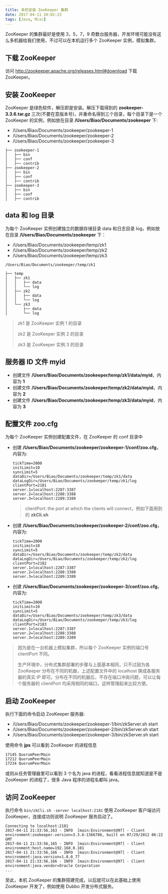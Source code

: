 ```yaml
---
title: 本机安装 ZooKeeper 集群
date: 2017-04-11 20:02:23
tags: [Java, Misc]
---
```


ZooKeeper 的集群最好是使用 3，5，7，9 奇数台服务器，开发环境可能没有这么多机器给我们使用，不过可以在本机运行多个 ZooKeeper 实例，模拟集群。<!--more-->

## 下载 ZooKeeper

访问 <http://zookeeper.apache.org/releases.html#download> 下载 ZooKeeper。

## 安装 ZooKeeper

ZooKeeper 是绿色软件，解压即是安装。解压下载得到的 **zookeeper-3.3.6.tar.gz** 三次(不要在意版本号)，并重命名得到三个目录，每个目录下是一个 ZooKeeper 的实例，例如放在目录 **/Users/Biao/Documents/zookeeper** 下:

* /Users/Biao/Documents/zookeeper/zookeeper-1
* /Users/Biao/Documents/zookeeper/zookeeper-2
* /Users/Biao/Documents/zookeeper/zookeeper-3

```
├── zookeeper-1
│   ├── bin
│   ├── conf
│   ├── contrib
├── zookeeper-2
│   ├── bin
│   ├── conf
│   ├── contrib
├── zookeeper-3
│   ├── bin
│   ├── conf
│   ├── contrib
```

## data 和 log 目录

为每个 ZooKeeper 实例创建独立的数据存储目录 data 和日志目录 log，例如放在目录 **/Users/Biao/Documents/zookeeper** 下：

* /Users/Biao/Documents/zookeeper/temp/zk1
* /Users/Biao/Documents/zookeeper/temp/zk2
* /Users/Biao/Documents/zookeeper/temp/zk3

```
/Users/Biao/Documents/zookeeper/temp/zk1

├── temp
│   ├── zk1
│   │   ├── data
│   │   └── log
│   ├── zk2
│   │   ├── data
│   │   └── log
│   └── zk3
│       ├── data
│       └── log
```

>  zk1 是 ZooKeeper 实例 1 的目录
>
>  zk2 是 ZooKeeper 实例 2 的目录
>
>  zk3 是 ZooKeeper 实例 3 的目录

## 服务器 ID 文件 myid

* 创建文件 **/Users/Biao/Documents/zookeeper/temp/zk1/data/myid**，内容为 **1**
* 创建文件 **/Users/Biao/Documents/zookeeper/temp/zk2/data/myid**，内容为 **2**
* 创建文件 **/Users/Biao/Documents/zookeeper/temp/zk3/data/myid**，内容为 **3**

## 配置文件 zoo.cfg

为每个 ZooKeeper 实例创建配置文件，在 ZooKeeper 的 conf 目录中

* 创建 **/Users/Biao/Documents/zookeeper/zookeeper-1/conf/zoo.cfg**，内容为:

  ```
  tickTime=2000
  initLimit=10
  syncLimit=5
  dataDir=/Users/Biao/Documents/zookeeper/temp/zk1/data
  dataLogDir=/Users/Biao/Documents/zookeeper/temp/zk1/log
  clientPort=2181
  server.1=localhost:2287:3387
  server.2=localhost:2288:3388
  server.3=localhost:2289:3389
  ```
  > clientPort: the port at which the clients will connect，例如下面用到的 **zkCli.sh**

* 创建 **/Users/Biao/Documents/zookeeper/zookeeper-2/conf/zoo.cfg**，内容为:

  ```
  tickTime=2000
  initLimit=10
  syncLimit=5
  dataDir=/Users/Biao/Documents/zookeeper/temp/zk2/data
  dataLogDir=/Users/Biao/Documents/zookeeper/temp/zk2/log
  clientPort=2182
  server.1=localhost:2287:3387
  server.2=localhost:2288:3388
  server.3=localhost:2289:3389
  ```

* 创建 **/Users/Biao/Documents/zookeeper/zookeeper-3/conf/zoo.cfg**，内容为:

  ```
  tickTime=2000
  initLimit=10
  syncLimit=5
  dataDir=/Users/Biao/Documents/zookeeper/temp/zk3/data
  dataLogDir=/Users/Biao/Documents/zookeeper/temp/zk3/log
  clientPort=2183
  server.1=localhost:2287:3387
  server.2=localhost:2288:3388
  server.3=localhost:2289:3389
  ```


> 因为是在一台机器上模拟集群，所以每个 ZooKeeper 实例的端口号 clientPort 不同。
>
> 生产环境中，分布式集群部署的步骤与上面基本相同，只不过因为各 ZooKeeper 分布在不同的机器，上述配置文件中的 localhost 换成各服务器的真实 IP 即可。分布在不同的机器后，不存在端口冲突问题，可以让每个服务器的 clientPort 均采用相同的端口，这样管理起来比较方便。

## 启动 ZooKeeper
执行下面的命令启动 ZooKeeper 服务器:

* /Users/Biao/Documents/zookeeper/zookeeper-1/bin/zkServer.sh start
* /Users/Biao/Documents/zookeeper/zookeeper-2/bin/zkServer.sh start
* /Users/Biao/Documents/zookeeper/zookeeper-3/bin/zkServer.sh start

使用命令 **jps** 可以看到 ZooKeeper 的进程信息

```
17145 QuorumPeerMain
17212 QuorumPeerMain
17234 QuorumPeerMain
```

或则从任务管理器里可以看到 3 个名为 java 的进程，看看进程信息就知道是不是 ZooKeeper 的进程了，很多 Java 程序的进程名都叫 java。

## 访问 ZooKeeper

执行命令 `bin/zkCli.sh -server localhost:2181` 使用 ZooKeeper 客户端访问 ZooKeeper，连接成功则说明 ZooKeeper 服务启动了。

```
Connecting to localhost:2181
2017-04-11 21:33:56,163 - INFO  [main:Environment@97] - Client environment:zookeeper.version=3.3.6-1366786, built on 07/29/2012 06:22 GMT
2017-04-11 21:33:56,165 - INFO  [main:Environment@97] - Client environment:host.name=192.168.0.101
2017-04-11 21:33:56,166 - INFO  [main:Environment@97] - Client environment:java.version=1.8.0_77
2017-04-11 21:33:56,166 - INFO  [main:Environment@97] - Client environment:java.vendor=Oracle Corporation
...
```

至此，本机 ZooKeeper 的集群搭建完成，以后就可以在此基础上使用 ZooKeeper 开发了，例如使用 Dubbo 开发分布式服务。